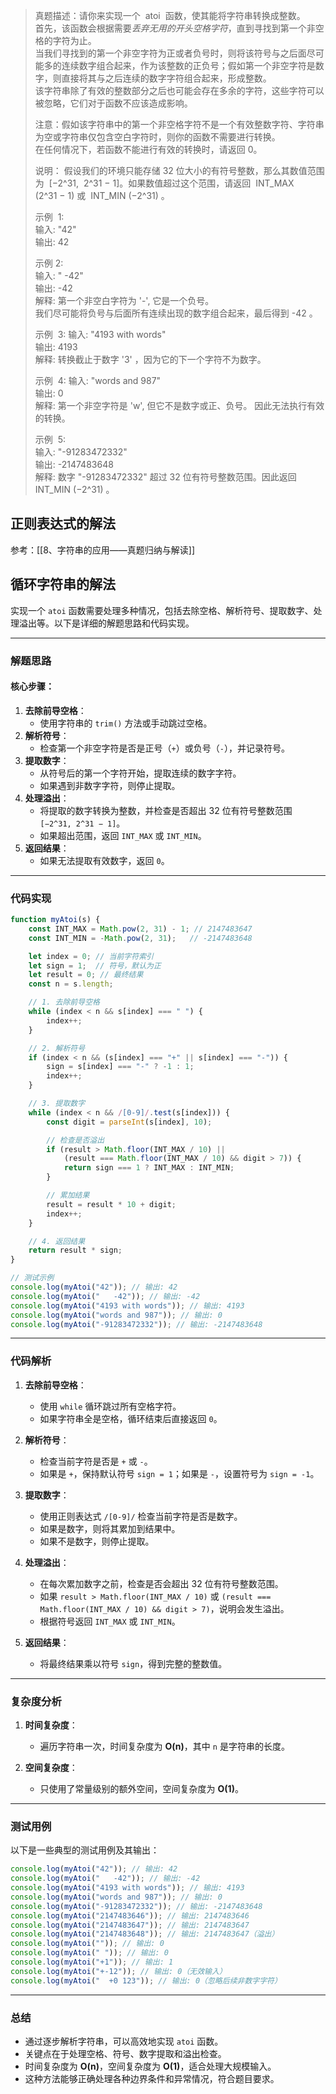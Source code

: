 
> 真题描述：请你来实现一个  atoi  函数，使其能将字符串转换成整数。  
> 首先，该函数会根据需要*丢弃无用的开头空格字符*，直到寻找到第一个非空格的字符为止。  
> 当我们寻找到的第一个非空字符为正或者负号时，则将该符号与之后面尽可能多的连续数字组合起来，作为该整数的正负号；假如第一个非空字符是数字，则直接将其与之后连续的数字字符组合起来，形成整数。  
> 该字符串除了有效的整数部分之后也可能会存在多余的字符，这些字符可以被忽略，它们对于函数不应该造成影响。  
> 
> 注意：假如该字符串中的第一个非空格字符不是一个有效整数字符、字符串为空或字符串仅包含空白字符时，则你的函数不需要进行转换。  
> 在任何情况下，若函数不能进行有效的转换时，请返回 0。
> 
> 说明：
> 假设我们的环境只能存储 32 位大小的有符号整数，那么其数值范围为  [−2^31,  2^31 − 1]。如果数值超过这个范围，请返回  INT_MAX (2^31 − 1) 或  INT_MIN (−2^31) 。
> 
> 示例  1:  
> 输入: "42"  
> 输出: 42
> 
> 示例 2:  
> 输入: " -42"  
> 输出: -42  
> 解释: 第一个非空白字符为 '-', 它是一个负号。  
> 我们尽可能将负号与后面所有连续出现的数字组合起来，最后得到 -42 。
> 
> 示例  3:
> 输入: "4193 with words"  
> 输出: 4193  
> 解释: 转换截止于数字 '3' ，因为它的下一个字符不为数字。
> 
> 示例  4:
> 输入: "words and 987"  
> 输出: 0  
> 解释: 第一个非空字符是 'w', 但它不是数字或正、负号。 因此无法执行有效的转换。
> 
> 示例  5:  
> 输入: "-91283472332"  
> 输出: -2147483648  
> 解释: 数字 "-91283472332" 超过 32 位有符号整数范围。因此返回 INT_MIN (−2^31) 。

## 正则表达式的解法
参考：[[8、字符串的应用——真题归纳与解读]]


## 循环字符串的解法
实现一个 `atoi` 函数需要处理多种情况，包括去除空格、解析符号、提取数字、处理溢出等。以下是详细的解题思路和代码实现。

---

### 解题思路

#### 核心步骤：
1. **去除前导空格**：
   - 使用字符串的 `trim()` 方法或手动跳过空格。
2. **解析符号**：
   - 检查第一个非空字符是否是正号（`+`）或负号（`-`），并记录符号。
3. **提取数字**：
   - 从符号后的第一个字符开始，提取连续的数字字符。
   - 如果遇到非数字字符，则停止提取。
4. **处理溢出**：
   - 将提取的数字转换为整数，并检查是否超出 32 位有符号整数范围 `[−2^31, 2^31 − 1]`。
   - 如果超出范围，返回 `INT_MAX` 或 `INT_MIN`。
5. **返回结果**：
   - 如果无法提取有效数字，返回 `0`。

---

### 代码实现

```javascript
function myAtoi(s) {
    const INT_MAX = Math.pow(2, 31) - 1; // 2147483647
    const INT_MIN = -Math.pow(2, 31);   // -2147483648

    let index = 0; // 当前字符索引
    let sign = 1;  // 符号，默认为正
    let result = 0; // 最终结果
    const n = s.length;

    // 1. 去除前导空格
    while (index < n && s[index] === " ") {
        index++;
    }

    // 2. 解析符号
    if (index < n && (s[index] === "+" || s[index] === "-")) {
        sign = s[index] === "-" ? -1 : 1;
        index++;
    }

    // 3. 提取数字
    while (index < n && /[0-9]/.test(s[index])) {
        const digit = parseInt(s[index], 10);

        // 检查是否溢出
        if (result > Math.floor(INT_MAX / 10) || 
            (result === Math.floor(INT_MAX / 10) && digit > 7)) {
            return sign === 1 ? INT_MAX : INT_MIN;
        }

        // 累加结果
        result = result * 10 + digit;
        index++;
    }

    // 4. 返回结果
    return result * sign;
}

// 测试示例
console.log(myAtoi("42")); // 输出: 42
console.log(myAtoi("   -42")); // 输出: -42
console.log(myAtoi("4193 with words")); // 输出: 4193
console.log(myAtoi("words and 987")); // 输出: 0
console.log(myAtoi("-91283472332")); // 输出: -2147483648
```

---

### 代码解析

1. **去除前导空格**：
   - 使用 `while` 循环跳过所有空格字符。
   - 如果字符串全是空格，循环结束后直接返回 `0`。

2. **解析符号**：
   - 检查当前字符是否是 `+` 或 `-`。
   - 如果是 `+`，保持默认符号 `sign = 1`；如果是 `-`，设置符号为 `sign = -1`。

3. **提取数字**：
   - 使用正则表达式 `/[0-9]/` 检查当前字符是否是数字。
   - 如果是数字，则将其累加到结果中。
   - 如果不是数字，则停止提取。

4. **处理溢出**：
   - 在每次累加数字之前，检查是否会超出 32 位有符号整数范围。
   - 如果 `result > Math.floor(INT_MAX / 10)` 或 `(result === Math.floor(INT_MAX / 10) && digit > 7)`，说明会发生溢出。
   - 根据符号返回 `INT_MAX` 或 `INT_MIN`。

5. **返回结果**：
   - 将最终结果乘以符号 `sign`，得到完整的整数值。

---

### 复杂度分析

1. **时间复杂度**：
   - 遍历字符串一次，时间复杂度为 **O(n)**，其中 `n` 是字符串的长度。

2. **空间复杂度**：
   - 只使用了常量级别的额外空间，空间复杂度为 **O(1)**。

---

### 测试用例

以下是一些典型的测试用例及其输出：

```javascript
console.log(myAtoi("42")); // 输出: 42
console.log(myAtoi("   -42")); // 输出: -42
console.log(myAtoi("4193 with words")); // 输出: 4193
console.log(myAtoi("words and 987")); // 输出: 0
console.log(myAtoi("-91283472332")); // 输出: -2147483648
console.log(myAtoi("2147483646")); // 输出: 2147483646
console.log(myAtoi("2147483647")); // 输出: 2147483647
console.log(myAtoi("2147483648")); // 输出: 2147483647（溢出）
console.log(myAtoi("")); // 输出: 0
console.log(myAtoi(" ")); // 输出: 0
console.log(myAtoi("+1")); // 输出: 1
console.log(myAtoi("+-12")); // 输出: 0（无效输入）
console.log(myAtoi("  +0 123")); // 输出: 0（忽略后续非数字字符）
```

---

### 总结

- 通过逐步解析字符串，可以高效地实现 `atoi` 函数。
- 关键点在于处理空格、符号、数字提取和溢出检查。
- 时间复杂度为 **O(n)**，空间复杂度为 **O(1)**，适合处理大规模输入。
- 这种方法能够正确处理各种边界条件和异常情况，符合题目要求。